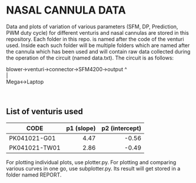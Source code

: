 # NASAL CANNULA DATA  
  
Data and plots of variation of various parameters (SFM, DP, Prediction, PWM duty cycle) for different venturis and nasal cannulas are stored in this repository. Each folder in this repo. is named after the code of the venturi used. Inside each such folder will be multiple folders which are named after the cannula which has been used and will contain raw data collected during the operation of the circuit (named data.txt). The circuit is as follows:  <br/>
  
blower->venturi->connector->SFM4200->output
  ^  
  |  
Mega<->Laptop  
  
<br/>
  
## List of venturis used  
  
|CODE             |     p1 (slope)     |     p2 (intercept)     |
|-----------------|-------------------:|-----------------------:|
|PK041021-G01     |4.47                |-0.56                   |
|PK041021-TW01    |2.86                |-0.49                   |  
  
For plotting individual plots, use plotter.py. For plotting and comparing various curves in one go, use subplotter.py. Its result will get stored in a folder named REPORT. 